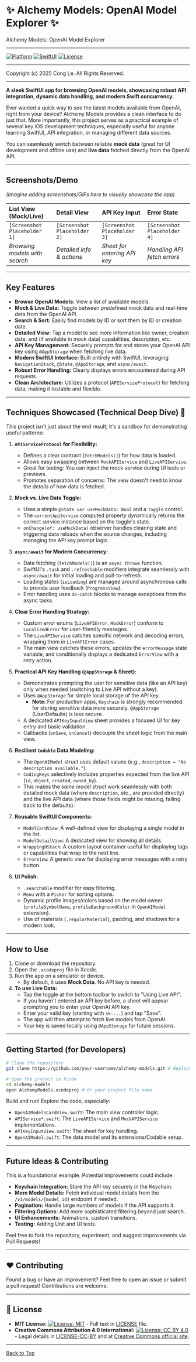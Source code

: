 # ✨ Alchemy Models: OpenAI Model Explorer ✨
Alchemy Models: OpenAI Model Explorer

----

[![Platform](https://img.shields.io/badge/platform-iOS%20%7C%20macOS-blue)](https://developer.apple.com/swift/)
[![SwiftUI](https://img.shields.io/badge/UI-SwiftUI-orange)](https://developer.apple.com/xcode/swiftui/)
[![License](https://img.shields.io/badge/License-MIT-lightgrey.svg)](https://opensource.org/licenses/MIT)


---
Copyright (c) 2025 Cong Le. All Rights Reserved.

---

**A sleek SwiftUI app for browsing OpenAI models, showcasing robust API integration, dynamic data handling, and modern Swift concurrency.**




Ever wanted a quick way to see the latest models available from OpenAI, right from your device? Alchemy Models provides a clean interface to do just that. More importantly, this project serves as a practical example of several key iOS development techniques, especially useful for anyone learning SwiftUI, API integration, or managing different data sources.

You can seamlessly switch between reliable **mock data** (great for UI development and offline use) and **live data** fetched directly from the OpenAI API.

---

## Screenshots/Demo

*(Imagine adding screenshots/GIFs here to visually showcase the app)*

| List View (Mock/Live)        | Detail View                   | API Key Input                 | Error State                   |
| :--------------------------- | :---------------------------- | :---------------------------- | :---------------------------- |
| `[Screenshot Placeholder 1]` | `[Screenshot Placeholder 2]`  | `[Screenshot Placeholder 3]`  | `[Screenshot Placeholder 4]`  |
| *Browsing models with search*| *Detailed info & actions*     | *Sheet for entering API key* | *Handling API fetch errors*   |

---

## Key Features

*   **Browse OpenAI Models:** View a list of available models.
*   **Mock & Live Data:** Toggle between predefined mock data and real-time data from the OpenAI API.
*   **Search & Sort:** Easily find models by ID or sort them by ID or creation date.
*   **Detailed View:** Tap a model to see more information like owner, creation date, and (if available in mock data) capabilities, description, etc.
*   **API Key Management:** Securely prompts for and stores your OpenAI API key using `@AppStorage` when fetching live data.
*   **Modern SwiftUI Interface:** Built entirely with SwiftUI, leveraging `NavigationStack`, `@State`, `@AppStorage`, and `async/await`.
*   **Robust Error Handling:** Clearly displays errors encountered during API requests.
*   **Clean Architecture:** Utilizes a protocol (`APIServiceProtocol`) for fetching data, making it testable and flexible.

-----

## Techniques Showcased (Technical Deep Dive) 🧪

This project isn't just about the end result; it's a sandbox for demonstrating useful patterns:

1.  **`APIServiceProtocol` for Flexibility:**
    *   Defines a clear contract (`fetchModels()`) for how data is loaded.
    *   Allows easy swapping between `MockAPIService` and `LiveAPIService`.
    *   Great for testing: You can inject the mock service during UI tests or previews.
    *   Promotes separation of concerns: The view doesn't need to know the *details* of how data is fetched.

2.  **Mock vs. Live Data Toggle:**
    *   Uses a simple `@State var useMockData: Bool` and a `Toggle` control.
    *   The `currentApiService` computed property dynamically returns the correct service instance based on the toggle's state.
    *   `onChange(of: useMockData)` observer handles clearing state and triggering data reloads when the source changes, including managing the API key prompt logic.

3.  **`async/await` for Modern Concurrency:**
    *   Data fetching (`fetchModels()`) is an `async throws` function.
    *   SwiftUI's `.task` and `.refreshable` modifiers integrate seamlessly with `async/await` for initial loading and pull-to-refresh.
    *   Loading states (`isLoading`) are managed around asynchronous calls to provide user feedback (`ProgressView`).
    *   Error handling uses `do-catch` blocks to manage exceptions from the async tasks.

4.  **Clear Error Handling Strategy:**
    *   Custom error enums (`LiveAPIError`, `MockError`) conform to `LocalizedError` for user-friendly messages.
    *   The `LiveAPIService` catches specific network and decoding errors, wrapping them in `LiveAPIError` cases.
    *   The main view catches these errors, updates the `errorMessage` state variable, and conditionally displays a dedicated `ErrorView` with a retry action.

5.  **Practical API Key Handling (`@AppStorage` & Sheet):**
    *   Demonstrates prompting the user for sensitive data (like an API key) only when needed (switching to Live API without a key).
    *   Uses `@AppStorage` for simple local storage of the API key.
        *   **Note:** For production apps, `Keychain` is strongly recommended for storing sensitive data more securely. `@AppStorage` (UserDefaults) is less secure.
    *   A dedicated `APIKeyInputView` sheet provides a focused UI for key entry and basic validation.
    *   Callbacks (`onSave`, `onCancel`) decouple the sheet logic from the main view.

6.  **Resilient `Codable` Data Modeling:**
    *   The `OpenAIModel` struct uses default values (e.g., `description = "No description available."`).
    *   `CodingKeys` selectively includes properties expected from the live API (`id`, `object`, `created`, `owned_by`).
    *   This makes the *same* model struct work seamlessly with both detailed mock data (where `description`, etc., are provided directly) and the live API data (where those fields might be missing, falling back to the defaults).

7.  **Reusable SwiftUI Components:**
    *   `ModelCardView`: A well-defined view for displaying a single model in the list.
    *   `ModelDetailView`: A dedicated view for showing all details.
    *   `WrappingHStack`: A custom layout container useful for displaying tags or capabilities that wrap to the next line.
    *   `ErrorView`: A generic view for displaying error messages with a retry button.

8.  **UI Polish:**
    *   `.searchable` modifier for easy filtering.
    *   `Menu` with a `Picker` for sorting options.
    *   Dynamic profile images/colors based on the model owner (`profileSymbolName`, `profileBackgroundColor` in `OpenAIModel` extension).
    *   Use of materials (`.regularMaterial`), padding, and shadows for a modern look.

----

## How to Use

1.  Clone or download the repository.
2.  Open the `.xcodeproj` file in Xcode.
3.  Run the app on a simulator or device.
    *   By default, it uses **Mock Data**. No API key is needed.
4.  **To use Live Data:**
    *   Tap the toggle at the bottom toolbar to switch to "Using Live API".
    *   If you haven't entered an API key before, a sheet will appear prompting you to enter your OpenAI API key.
    *   Enter your valid key (starting with `sk-...`) and tap "Save".
    *   The app will then attempt to fetch live models from OpenAI.
    *   Your key is saved locally using `@AppStorage` for future sessions.

-----

## Getting Started (for Developers)

```bash
# Clone the repository
git clone https://github.com/your-username/alchemy-models.git # Replace with your actual repo URL

# Open the project in Xcode
cd alchemy-models
open AlchemyModels.xcodeproj # Or your project file name
```

Build and run! Explore the code, especially:

*   `OpenAIModelsCardView.swift`: The main view controller logic.
*   `APIService*.swift`: The `LiveAPIService` and `MockAPIService` implementations.
*   `APIKeyInputView.swift`: The sheet for key handling.
*   `OpenAIModel.swift`: The data model and its extensions/Codable setup.

----

## Future Ideas & Contributing

This is a foundational example. Potential improvements could include:

*   **Keychain Integration:** Store the API key securely in the Keychain.
*   **More Model Details:** Fetch individual model details from the `/v1/models/{model_id}` endpoint if needed.
*   **Pagination:** Handle large numbers of models if the API supports it.
*   **Filtering Options:** Add more sophisticated filtering beyond just search.
*   **UI Enhancements:** Animations, custom transitions.
*   **Testing:** Adding Unit and UI tests.

Feel free to fork the repository, experiment, and suggest improvements via Pull Requests!


---

## ❤️ Contributing

Found a bug or have an improvement? Feel free to open an issue or submit a pull request! Contributions are welcome.

---

## 📜 License

- **MIT License:**  [![License: MIT](https://img.shields.io/badge/License-MIT-yellow.svg)](LICENSE) - Full text in [LICENSE](LICENSE) file.
- **Creative Commons Attribution 4.0 International:** [![License: CC BY 4.0](https://licensebuttons.net/l/by/4.0/88x31.png)](LICENSE-CC-BY) - Legal details in [LICENSE-CC-BY](LICENSE-CC-BY) and at [Creative Commons official site](http://creativecommons.org/licenses/by/4.0/).

---

[Back to Top](#top)

